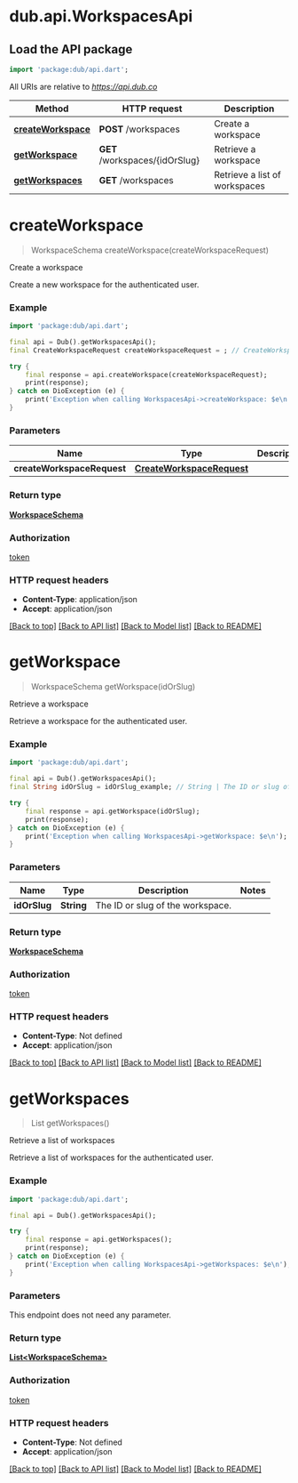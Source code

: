 # dub.api.WorkspacesApi

## Load the API package
```dart
import 'package:dub/api.dart';
```

All URIs are relative to *https://api.dub.co*

Method | HTTP request | Description
------------- | ------------- | -------------
[**createWorkspace**](WorkspacesApi.md#createworkspace) | **POST** /workspaces | Create a workspace
[**getWorkspace**](WorkspacesApi.md#getworkspace) | **GET** /workspaces/{idOrSlug} | Retrieve a workspace
[**getWorkspaces**](WorkspacesApi.md#getworkspaces) | **GET** /workspaces | Retrieve a list of workspaces


# **createWorkspace**
> WorkspaceSchema createWorkspace(createWorkspaceRequest)

Create a workspace

Create a new workspace for the authenticated user.

### Example
```dart
import 'package:dub/api.dart';

final api = Dub().getWorkspacesApi();
final CreateWorkspaceRequest createWorkspaceRequest = ; // CreateWorkspaceRequest | 

try {
    final response = api.createWorkspace(createWorkspaceRequest);
    print(response);
} catch on DioException (e) {
    print('Exception when calling WorkspacesApi->createWorkspace: $e\n');
}
```

### Parameters

Name | Type | Description  | Notes
------------- | ------------- | ------------- | -------------
 **createWorkspaceRequest** | [**CreateWorkspaceRequest**](CreateWorkspaceRequest.md)|  | [optional] 

### Return type

[**WorkspaceSchema**](WorkspaceSchema.md)

### Authorization

[token](../README.md#token)

### HTTP request headers

 - **Content-Type**: application/json
 - **Accept**: application/json

[[Back to top]](#) [[Back to API list]](../README.md#documentation-for-api-endpoints) [[Back to Model list]](../README.md#documentation-for-models) [[Back to README]](../README.md)

# **getWorkspace**
> WorkspaceSchema getWorkspace(idOrSlug)

Retrieve a workspace

Retrieve a workspace for the authenticated user.

### Example
```dart
import 'package:dub/api.dart';

final api = Dub().getWorkspacesApi();
final String idOrSlug = idOrSlug_example; // String | The ID or slug of the workspace.

try {
    final response = api.getWorkspace(idOrSlug);
    print(response);
} catch on DioException (e) {
    print('Exception when calling WorkspacesApi->getWorkspace: $e\n');
}
```

### Parameters

Name | Type | Description  | Notes
------------- | ------------- | ------------- | -------------
 **idOrSlug** | **String**| The ID or slug of the workspace. | 

### Return type

[**WorkspaceSchema**](WorkspaceSchema.md)

### Authorization

[token](../README.md#token)

### HTTP request headers

 - **Content-Type**: Not defined
 - **Accept**: application/json

[[Back to top]](#) [[Back to API list]](../README.md#documentation-for-api-endpoints) [[Back to Model list]](../README.md#documentation-for-models) [[Back to README]](../README.md)

# **getWorkspaces**
> List<WorkspaceSchema> getWorkspaces()

Retrieve a list of workspaces

Retrieve a list of workspaces for the authenticated user.

### Example
```dart
import 'package:dub/api.dart';

final api = Dub().getWorkspacesApi();

try {
    final response = api.getWorkspaces();
    print(response);
} catch on DioException (e) {
    print('Exception when calling WorkspacesApi->getWorkspaces: $e\n');
}
```

### Parameters
This endpoint does not need any parameter.

### Return type

[**List&lt;WorkspaceSchema&gt;**](WorkspaceSchema.md)

### Authorization

[token](../README.md#token)

### HTTP request headers

 - **Content-Type**: Not defined
 - **Accept**: application/json

[[Back to top]](#) [[Back to API list]](../README.md#documentation-for-api-endpoints) [[Back to Model list]](../README.md#documentation-for-models) [[Back to README]](../README.md)

